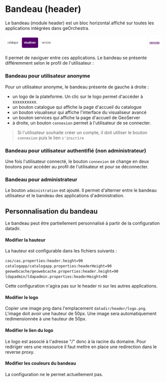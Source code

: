 # Bandeau \(header\)

Le bandeau \(module header\) est un bloc horizontal affiché sur toutes les applications intégrées dans geOrchestra.

![](/assets/index.png)

Il permet de naviguer entre ces applications. Le bandeau se présente différemment selon le profil de l'utilisateur :

### Bandeau pour utilisateur anonyme

Pour un utilisateur anonyme, le bandeau présente de gauche à droite :

* un logo de la plateforme. Un clic sur le logo permet d'accéder à xxxxxxxxxx.
* un bouton catalogue qui affiche la page d'accueil du catalogue
* un bouton visualiseur qui affiche l'interface du visualiseur avancé
* un bouton services qui affiche la page d'accueil de GeoServer
* à droite, un bouton `connexion` permet à l'utilisateur de se connecter.

> Si l'utilisateur souhaite créer un compte, il doit utiliser le bouton `connexion` puis le lien `s'inscrire`

### Bandeau pour utilisateur authentifié \(non administrateur\)

Une fois l'utilisateur connecté, le bouton `connexion` se change en deux boutons pour accéder au profil de l'utilisateur et pour se déconnecter.

### Bandeau pour administrateur

Le bouton `administration` est ajouté. Il permet d'alterner entre le bandeau utilisateur et le bandeau  des applications d'administration.

## Personnalisation du bandeau

Le bandeau peut être partiellement personnalisé à partir de la configuration datadir.

#### Modifier la hauteur

La hauteur est configurable dans les fichiers suivants :

`cas/cas.properties:header.height=90      
catalogapp/catalogapp.properties:headerHeight=90      
geowebcache/geowebcache.properties:header.height=90      
ldapadmin/ldapadmin.properties:headerHeight=90`

Cette configuration n'agira pas sur le header ni sur les autres applications.

#### Modifier le logo

Copier une image png dans l'emplacement `datadir/header/logo.png`. L'image doit avoir une hauteur de 50px. Une image sera automatiquement redimensionnée à une hauteur de 50px.

#### Modifier le lien du logo

Le logo est associé à l'adresse "/" donc à la racine du domaine. Pour rediriger vers une ressource il faut mettre en place une redirection dans le reverse proxy.

#### Modifier les couleurs du bandeau

La configuration ne le permet actuellement pas.

